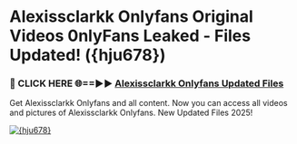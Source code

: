 # Alexissclarkk Onlyfans Original Videos 0nlyFans Leaked - Files Updated! ({hju678})

<h3>🔴 CLICK HERE 🌐==►► <a href="https://tinyurl.com/ms9xzufz" rel="nofollow">Alexissclarkk Onlyfans Updated Files</a></h3>

Get Alexissclarkk Onlyfans and all content. Now you can access all videos and pictures of Alexissclarkk Onlyfans. New Updated Files 2025!

[![{hju678}](https://i.imgur.com/PQ7UWWw.gif)](https://tinyurl.com/ms9xzufz)